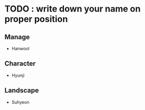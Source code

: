 # TODO : write down your name on proper position

## Manage
+ Hanwool
## Character 
+ Hyunji
## Landscape
+ Suhyeon

